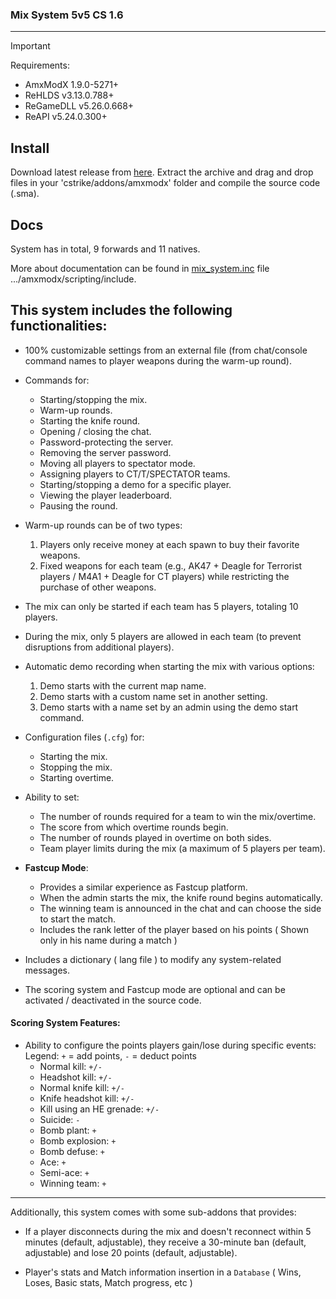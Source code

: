 ### Mix System 5v5 CS 1.6

---

> [!IMPORTANT]
> Requirements:
> - AmxModX 1.9.0-5271+
> - ReHLDS  v3.13.0.788+
> - ReGameDLL v5.26.0.668+
> - ReAPI v5.24.0.300+

## Install
Download latest release from [here](https://github.com/ShadowsAdi/MixSystem/archive/main.zip).
Extract the archive and drag and drop files in your 'cstrike/addons/amxmodx' folder and compile the source code (.sma).

## Docs
System has in total, 9 forwards and 11 natives.

More about documentation can be found in [mix_system.inc](https://github.com/ShadowsAdi/MixSystem/blob/main/scripting/include/mix_system.inc) file .../amxmodx/scripting/include.

## This system includes the following functionalities:

- 100% customizable settings from an external file (from chat/console command names to player weapons during the warm-up round).
- Commands for:
  - Starting/stopping the mix.
  - Warm-up rounds.
  - Starting the knife round.
  - Opening / closing the chat.
  - Password-protecting the server.
  - Removing the server password.
  - Moving all players to spectator mode.
  - Assigning players to CT/T/SPECTATOR teams.
  - Starting/stopping a demo for a specific player.
  - Viewing the player leaderboard.
  - Pausing the round.

- Warm-up rounds can be of two types:
  1. Players only receive money at each spawn to buy their favorite weapons.
  2. Fixed weapons for each team (e.g., AK47 + Deagle for Terrorist players / M4A1 + Deagle for CT players) while restricting the purchase of other weapons.

- The mix can only be started if each team has 5 players, totaling 10 players.
- During the mix, only 5 players are allowed in each team (to prevent disruptions from additional players).
- Automatic demo recording when starting the mix with various options:
  1. Demo starts with the current map name.
  2. Demo starts with a custom name set in another setting.
  3. Demo starts with a name set by an admin using the demo start command.

- Configuration files (`.cfg`) for:
  - Starting the mix.
  - Stopping the mix.
  - Starting overtime.

- Ability to set:
  - The number of rounds required for a team to win the mix/overtime.
  - The score from which overtime rounds begin.
  - The number of rounds played in overtime on both sides.
  - Team player limits during the mix (a maximum of 5 players per team).

- **Fastcup Mode**:
  - Provides a similar experience as Fastcup platform.
  - When the admin starts the mix, the knife round begins automatically.
  - The winning team is announced in the chat and can choose the side to start the match.
  - Includes the rank letter of the player based on his points ( Shown only in his name during a match )

- Includes a dictionary ( lang file ) to modify any system-related messages.
- The scoring system and Fastcup mode are optional and can be activated / deactivated in the source code.

#### Scoring System Features:
- Ability to configure the points players gain/lose during specific events:  
  Legend: `+` = add points, `-` = deduct points
  - Normal kill: `+/-`
  - Headshot kill: `+/-`
  - Normal knife kill: `+/-`
  - Knife headshot kill: `+/-`
  - Kill using an HE grenade: `+/-`
  - Suicide: `-`
  - Bomb plant: `+`
  - Bomb explosion: `+`
  - Bomb defuse: `+`
  - Ace: `+`
  - Semi-ace: `+`
  - Winning team: `+`

---

Additionally, this system comes with some sub-addons that provides:

- If a player disconnects during the mix and doesn't reconnect within 5 minutes (default, adjustable), they receive a 30-minute ban (default, adjustable) and lose 20 points (default, adjustable).

- Player's stats and Match information insertion in a `Database` ( Wins, Loses, Basic stats, Match progress, etc )
